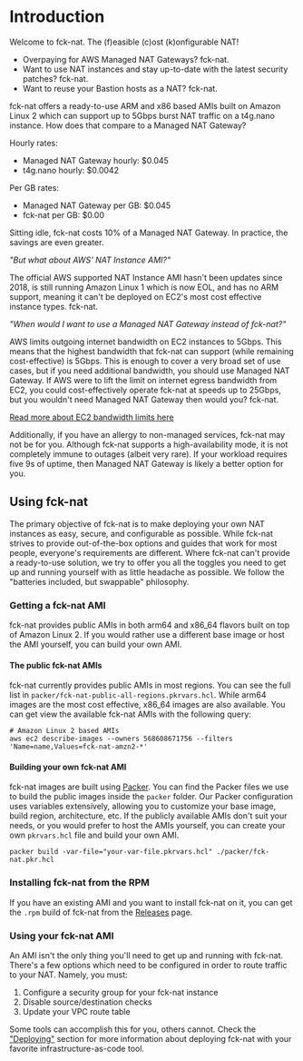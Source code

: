 # Introduction

Welcome to fck-nat. The (f)easible (c)ost (k)onfigurable NAT!

* Overpaying for AWS Managed NAT Gateways? fck-nat.
* Want to use NAT instances and stay up-to-date with the latest security patches? fck-nat.
* Want to reuse your Bastion hosts as a NAT? fck-nat.

fck-nat offers a ready-to-use ARM and x86 based AMIs built on Amazon Linux 2 which can support up to 5Gbps burst NAT
traffic on a t4g.nano instance. How does that compare to a Managed NAT Gateway?

Hourly rates:

* Managed NAT Gateway hourly: $0.045
* t4g.nano hourly: $0.0042

Per GB rates:

* Managed NAT Gateway per GB: $0.045
* fck-nat per GB: $0.00

Sitting idle, fck-nat costs 10% of a Managed NAT Gateway. In practice, the savings are even greater.

*"But what about AWS' NAT Instance AMI?"*

The official AWS supported NAT Instance AMI hasn't been updates since 2018, is still running Amazon Linux 1 which is
now EOL, and has no ARM support, meaning it can't be deployed on EC2's most cost effective instance types. fck-nat.

*"When would I want to use a Managed NAT Gateway instead of fck-nat?"*

AWS limits outgoing internet bandwidth on EC2 instances to 5Gbps. This means that the highest bandwidth that fck-nat
can support (while remaining cost-effective) is 5Gbps. This is enough to cover a very broad set of use cases, but if
you need additional bandwidth, you should use Managed NAT Gateway. If AWS were to lift the limit on internet egress
bandwidth from EC2, you could cost-effectively operate fck-nat at speeds up to 25Gbps, but you wouldn't need Managed
NAT Gateway then would you? fck-nat.

[Read more about EC2 bandwidth limits here](https://docs.aws.amazon.com/AWSEC2/latest/UserGuide/ec2-instance-network-bandwidth.html)

Additionally, if you have an allergy to non-managed services, fck-nat may not be for you. Although fck-nat supports a
high-availability mode, it is not completely immune to outages (albeit very rare). If your workload requires five 9s of
uptime, then Managed NAT Gateway is likely a better option for you.

## Using fck-nat

The primary objective of fck-nat is to make deploying your own NAT instances as easy, secure, and configurable as
possible. While fck-nat strives to provide out-of-the-box options and guides that work for most people, everyone's
requirements are different. Where fck-nat can't provide a ready-to-use solution, we try to offer you all the toggles
you need to get up and running yourself with as little headache as possible. We follow the "batteries included, but
swappable" philosophy.

### Getting a fck-nat AMI

fck-nat provides public AMIs in both arm64 and x86_64 flavors built on top of Amazon Linux 2. If you would rather use a
different base image or host the AMI yourself, you can build your own AMI.

#### The public fck-nat AMIs

fck-nat currently provides public AMIs in most regions. You can see the full list in
`packer/fck-nat-public-all-regions.pkrvars.hcl`. While arm64 images are the most cost effective, x86_64 images are also
available. You can get view the available fck-nat AMIs with the following query:

```
# Amazon Linux 2 based AMIs
aws ec2 describe-images --owners 568608671756 --filters 'Name=name,Values=fck-nat-amzn2-*'
```

#### Building your own fck-nat AMI

fck-nat images are built using [Packer](https://www.packer.io/). You can find the Packer files we use to build the
public images inside the `packer` folder. Our Packer configuration uses variables extensively, allowing you to
customize your base image, build region, architecture, etc. If the publicly available AMIs don't suit your needs, or
you would prefer to host the AMIs yourself, you can create your own `pkrvars.hcl` file and build your own AMI.

```shell
packer build -var-file="your-var-file.pkrvars.hcl" ./packer/fck-nat.pkr.hcl
```

### Installing fck-nat from the RPM

If you have an existing AMI and you want to install fck-nat on it, you can get the `.rpm` build of fck-nat
from the [Releases](https://github.com/AndrewGuenther/fck-nat/releases) page.

### Using your fck-nat AMI

An AMI isn't the only thing you'll need to get up and running with fck-nat. There's a few options which need to be
configured in order to route traffic to your NAT. Namely, you must:

1. Configure a security group for your fck-nat instance
1. Disable source/destination checks
1. Update your VPC route table

Some tools can accomplish this for you, others cannot. Check the ["Deploying"](deploying.md) section for more
information about deploying fck-nat with your favorite infrastructure-as-code tool.
